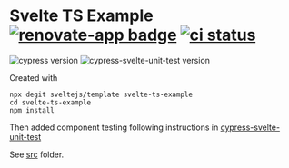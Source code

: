 # Svelte TS Example [![renovate-app badge][renovate-badge]][renovate-app] [![ci status][ci image]][ci url]

![cypress version](https://img.shields.io/badge/cypress-4.11.0-brightgreen) ![cypress-svelte-unit-test version](https://img.shields.io/badge/cypress--svelte--unit--test-3.3.0-brightgreen)

Created with

```
npx degit sveltejs/template svelte-ts-example
cd svelte-ts-example
npm install
```

Then added component testing following instructions in [cypress-svelte-unit-test](https://github.com/bahmutov/cypress-svelte-unit-test)

See [src](src) folder.

[ci image]: https://github.com/bahmutov/svelte-ts-example/workflows/ci/badge.svg?branch=master
[ci url]: https://github.com/bahmutov/svelte-ts-example/actions
[renovate-badge]: https://img.shields.io/badge/renovate-app-blue.svg
[renovate-app]: https://renovateapp.com/
